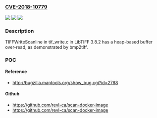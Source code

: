 ### [CVE-2018-10779](https://cve.mitre.org/cgi-bin/cvename.cgi?name=CVE-2018-10779)
![](https://img.shields.io/static/v1?label=Product&message=n%2Fa&color=blue)
![](https://img.shields.io/static/v1?label=Version&message=n%2Fa&color=blue)
![](https://img.shields.io/static/v1?label=Vulnerability&message=n%2Fa&color=brighgreen)

### Description

TIFFWriteScanline in tif_write.c in LibTIFF 3.8.2 has a heap-based buffer over-read, as demonstrated by bmp2tiff.

### POC

#### Reference
- http://bugzilla.maptools.org/show_bug.cgi?id=2788

#### Github
- https://github.com/revl-ca/scan-docker-image
- https://github.com/revl-ca/scan-docker-image

